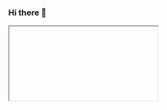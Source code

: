 ### Hi there 👋

<iframe  

         height=1200
         width=100% 
         src="https://nz.wsee.cf"  
         frameborder=0  
         allowfullscreen>
   </iframe>
<!--
**sunnywangzi/sunnywangzi** is a ✨ _special_ ✨ repository because its `README.md` (this file) appears on your GitHub profile.

Here are some ideas to get you started:

- 🔭 I’m currently working on ...
- 🌱 I’m currently learning ...
- 👯 I’m looking to collaborate on ...
- 🤔 I’m looking for help with ...
- 💬 Ask me about ...
- 📫 How to reach me: ...
- 😄 Pronouns: ...
- ⚡ Fun fact: ...
-->
